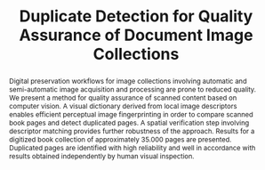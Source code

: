 ---
abstract: Digital preservation workflows for image collections involving automatic
  and semi-automatic image acquisition and processing are prone to reduced quality.
  We present a method for quality assurance of scanned content based on computer vision.
  A visual dictionary derived from local image descriptors enables efficient perceptual
  image fingerprinting in order to compare scanned book pages and detect duplicated
  pages. A spatial verification step involving descriptor matching provides further
  robustness of the approach. Results for a digitized book collection of approximately
  35.000 pages are presented. Duplicated pages are identified with high reliability
  and well in accordance with results obtained independently by human visual inspection.
creators:
- Huber-Mork, Reinhold
- Schlarb, Sven
- Schindler, Alexander
date: null
document_url: https://services.phaidra.univie.ac.at/api/object/o:293840/download
grand_parent: iPRES
institutions: []
keywords:
- ischool
- toronto
- canada
- digital preservation
- information retrieval
- image processing
landing_page_url: https://phaidra.univie.ac.at/o:293840
language: eng
layout: publication
license: CC BY-NC-SA 3.0 AT
notes_url: null
parent: iPRES 2012
presentation_url: null
publication_type: paper
size: 1772262
source_name: iPRES
title: Duplicate Detection for Quality Assurance of Document Image Collections
year: 2012
---